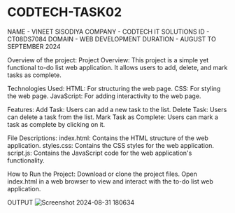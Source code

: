 # CODTECH-TASK02
NAME - VINEET SISODIYA COMPANY - CODTECH IT SOLUTIONS ID - CT08DS7084 DOMAIN - WEB DEVELOPMENT DURATION - AUGUST TO SEPTEMBER 2024

Overview of the project: Project Overview: This project is a simple yet functional to-do list web application. It allows users to add, delete, and mark tasks as complete.

Technologies Used: HTML: For structuring the web page. CSS: For styling the web page. JavaScript: For adding interactivity to the web page.

Features: Add Task: Users can add a new task to the list. Delete Task: Users can delete a task from the list. Mark Task as Complete: Users can mark a task as complete by clicking on it.

File Descriptions: index.html: Contains the HTML structure of the web application. styles.css: Contains the CSS styles for the web application. script.js: Contains the JavaScript code for the web application's functionality.

How to Run the Project: Download or clone the project files. Open index.html in a web browser to view and interact with the to-do list web application.

OUTPUT
![Screenshot 2024-08-31 180634](https://github.com/user-attachments/assets/5d274e9f-5187-44cc-b736-5c2c7695e336)
